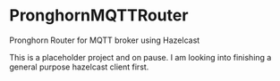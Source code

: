 # PronghornMQTTRouter
Pronghorn Router for MQTT broker using Hazelcast

This is a placeholder project and on pause.
I am looking into finishing a general purpose hazelcast client first. 
